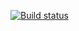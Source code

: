 [![Build status](https://ci.appveyor.com/api/projects/status/0xxyqy4t71tt21kj?svg=true)](https://ci.appveyor.com/project/Uliana-O/card-order)